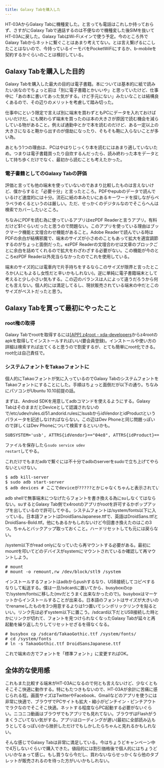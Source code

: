 ```yaml
---
title: Galaxy Tabを購入した
---
```

HT-03AからGalaxy Tabに機種変した。と言っても電話はこれしか持っておらず、さすがにGalaxy Tabで通話するのは不便なので機種変した後SIMを抜いてHT-03Aに戻した。Galaxy TabはWi-Fiメインで使う予定。今のところ外でGalaxy Tabからネットに繋ぐことはあまり考えてない。とは言え繋げるにこしたことはないので、今持っているイーモバをPocketWiFiにするか、b-mobileを契約するかぐらいのことは検討している。

<h2>Galaxy Tabを購入した目的</h2>
Galaxy Tabを購入した最大の目的は電子書籍。本については基本的に紙で読みたい派なのでちょっと前は「別に電子書籍とかいいや」と思っていたけど、仕事中に「あの本に書いてあった気がする。けど手元にない」みたいなことは結構良くあるので、その辺りのメリットを考慮して踏み切った。

仕事中にという限定で言えば別に端末を買わずともPCにデータを入れておけばいいだけだ。にも関わらず端末を買ったのは本の大きさが原因で読む機会を減らしている物があること。例えば通勤中とかで本を読むのだけど、ある一定以上の大きさになると鞄から出すのが億劫になったり、そもそも鞄に入らないことが多い為。

あともう1つの理由は、PCはやはりじっくり本を読むにはあまり適していないため。つまりは電子書籍買ったり自炊するんだったら、読み終わった本をデータとして持ち歩くだけでなく、最初から読むことも考えたかった。

<h3>電子書籍としてのGalaxy Tabの評価</h3>
評価と言っても他の端末を使っていないのであまり比較したものは言えないけど、僕からすると「必要十分」と言ったところ。PDFやepubのデータで読んでいるけど速度的には十分。流石に紙の本みたいにあるキーワードを探しながらペラペラめくるというのは厳しい。ただ、せっかくのデジタルなのでそこらへんは検索でカバーしたいところ。

ちなみにPDFを読む為に使っているアプリはezPDF Readerと言うアプリ。有料だけど$1ぐらいだったと思うので問題ない。このアプリを使っている理由はブックマーク機能と文壇合わせ機能があること。Adobe Readerで読んでいる時はPDFの余白が結構邪魔で、端末のサイズが小さめのこともあって拡大を適宜調節するのがちょっと面倒だった。ezPDF Readerの文壇合わせは文章のブロックごとに余白を詰めてくれるので拡大をわざわざする必要がない。この機能が今のところezPDF Reader以外見当らなかったのでこれを使用している。

端末のサイズ的には電車内で片手持ちをするならこのサイズが限界と言ったところか(人にもよるし女性だと辛いかもしれない)。逆に単純に電子書籍端末として考えると少し小さい気もする。この辺のバランスは人によって違うだろうから何とも言えない。個人的には満足してるし、現状販売されている端末の中だとこのサイズがベストだったと思う。

<h2>Galaxy Tabを買って最初にやったこと</h2>
<h3>root権の取得</h3>
Galaxy Tabでrootを取得するには<a href="http://forum.xda-developers.com/showthread.php?t=833953">[APP] z4root - xda-developers</a>からz4rootのapkを取得してインストールすればいい(要会員登録)。インストールや使い方の詳細は検索すれば出てくると思うので割愛するが、とても簡単にroot化できる。root化は自己責任で。

<h3>システムフォントをTakaoフォントに</h3>
個人的にTakaoフォントが気に入っているのでGalaxy TabのシステムフォントをTakaoフォントにすることにした。手順はちょっと面倒だが以下の通り。ちなみにパソコンがUbuntu 10.10前提の話。

まずは、Android SDKを用意してadbコマンドを使えるようにする。Galaxy TabはそのままだとDeviceとして認識されないので/etc/udev/rules.d/51.andorid.rulesにlsusbからidVendorとidProductというパラメータを記述しなければならない。この辺はDev Phoneと同じ問題っぽいので詳しくはDev Phoneについて検索するといいかも。

<pre>SUBSYSTEM='usb', ATTRS{idVendor}=="04e8", ATTRS{idProduct}=="681c", MODE=="0666"</pre>

ファイルを保存したら<code>sudo service udev restart</code>してやる。

これだけでもまだadbで繋ぐには不十分でadbのserverをsudoで立ち上げてやらないといけない。

<pre>
$ adb kill-server
$ sudo adb start-server
$ adb devices # ここでdeviceが?????とかじゃなくちゃんと表示されていればOK
</pre>

adb shellで無事端末につなげたらフォントを書き換える為にsuしなくてはならない。suするとGalaxy Tab側でx4rootのアプリがrootを許可するかポップアップを出しているので許可してやる。システムフォントは/system/fonts以下に入っている。日本語フォントはDroidSansJapanese.ttfで、英語はDroidSans.ttfとDroidSans-Bold.ttf。他にもあるかもしれないけど今回書き換えたのはこの3つ。ちゃんとバックアップ取っておくこと。ハードリセットしても元には戻らない。

/system以下がread onlyになっていたら再マウントする必要がある。最初にmountを叩いてどのデバイスがsystemにマウントされているか確認して再マウントしよう。

<pre>
# mount
# mount -o remount,rw /dev/block/stl9 /system
</pre>

インストールするフォントはadbからpushするなり、USB接続してコピペするなりして転送する。僕は一旦/sdcardに置いてから、busyboxのcpで/system/fontsに移した(mvだとうまく出来なかったので)。busyboxはマーケットからインストールすることが出来る。日本語のフォントはサイズが大きいのでrenameしたものを3つ用意するよりは1つ置いてシンボリックリンクを貼るといい。リンク先は必ずsystem以下に置こう。/sdcard以下だとUSB接続した時とかにリンクが切れて、フォントを見つけられなくなったGalaxy Tabが延々と再起動を繰り返したりしてリセットせざるを得なくなる。

<pre>
# busybox cp /sdcard/TakaoGothic.ttf /system/fonts/
# cd /system/fonts
# ln -s TakaoGothic.ttf DroidSansJapanese.ttf
</pre>

これで端末の方でフォントを「標準フォント」に変更すればOK。

<h2>全体的な使用感</h2>
これもまた比較する端末がHT-03Aになるので何とも言えないけど、少なくともそこそこ快適に動作する。特にもたつきもないので、HT-03Aが余計に苦痛に感じられる程。画面サイズはTwitterやFacebook、Gmailなどのアプリを使うには非常に快適で、ブラウザでPCサイトも拡大・縮小がピンチイン・ピンチアウトでラクなのでそこそこ快適。ネットする程度ならPC起動する必要がないぐらい。ニコニコ動画はブラウザでもアプリでも見れてない。ブラウザはFlashがうまくうごいてない気がする。アプリはローディングが遅い(最初に全部読み込もうとしてるっぽい)から挫折しただけでもしかしたらちゃんと見れるかもしれない。

そんな感じでGalaxy Tabは非常に満足している。今はちょうどキャンペーン中で4万しないぐらいで購入できた。値段的には割引価格後で個人的にはちょうどいいかなぁって感じ。もし買うなら今だし、買わないならせっかくなら他のタブレットが販売されるのを待った方がいいかもしれない。
